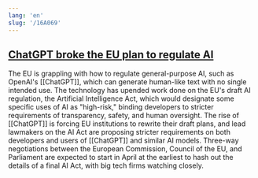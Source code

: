 ```yaml
---
lang: 'en'
slug: '/16A069'
---
```


## [ChatGPT broke the EU plan to regulate AI](https://www.politico.eu/article/eu-plan-regulate-chatgpt-openai-artificial-intelligence-act/)

The EU is grappling with how to regulate general-purpose AI, such as OpenAI's [[ChatGPT]], which can generate human-like text with no single intended use. The technology has upended work done on the EU's draft AI regulation, the Artificial Intelligence Act, which would designate some specific uses of AI as "high-risk," binding developers to stricter requirements of transparency, safety, and human oversight. The rise of [[ChatGPT]] is forcing EU institutions to rewrite their draft plans, and lead lawmakers on the AI Act are proposing stricter requirements on both developers and users of [[ChatGPT]] and similar AI models. Three-way negotiations between the European Commission, Council of the EU, and Parliament are expected to start in April at the earliest to hash out the details of a final AI Act, with big tech firms watching closely.
